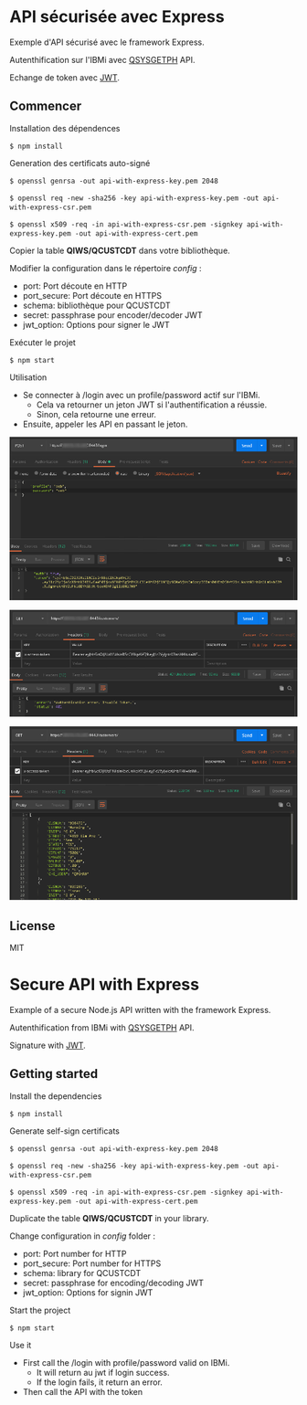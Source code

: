 API sécurisée avec Express
===

Exemple d'API sécurisé avec le framework Express.

Autenthification sur l'IBMi avec [QSYSGETPH](https://www.ibm.com/support/knowledgecenter/ssw_ibm_i_73/apis/QSYGETPH.htm) API.

Echange de token avec [JWT](https://jwt.io/).



Commencer
---

Installation des dépendences
```
$ npm install
```
Generation des certificats auto-signé
```
$ openssl genrsa -out api-with-express-key.pem 2048
```
```
$ openssl req -new -sha256 -key api-with-express-key.pem -out api-with-express-csr.pem
```
```
$ openssl x509 -req -in api-with-express-csr.pem -signkey api-with-express-key.pem -out api-with-express-cert.pem
```

Copier la table **QIWS/QCUSTCDT** dans votre bibliothèque.

Modifier la configuration dans le répertoire *config* :
- port: Port découte en HTTP
- port_secure: Port découte en HTTPS
- schema: bibliothèque pour QCUSTCDT
- secret: passphrase pour encoder/decoder JWT
- jwt_option: Options pour signer le JWT

Exécuter le projet
```
$ npm start 
```

Utilisation
- Se connecter à /login avec un profile/password actif sur l'IBMi. 
  - Cela va retourner un jeton JWT si l'authentification a réussie.
  - Sinon, cela retourne une erreur.
- Ensuite, appeler les API en passant le jeton.

![Login Sucess](https://raw.githubusercontent.com/sebCIL/api-with-express/master/img/login.png)

![Invalide Token](https://raw.githubusercontent.com/sebCIL/api-with-express/master/img/InvalideToken.png )

![Consume](https://raw.githubusercontent.com/sebCIL/api-with-express/master/img/consume.png )

License
---

MIT

 

Secure API with Express
===

Example of a secure Node.js API written with the framework Express.

Autenthification from IBMi with [QSYSGETPH](https://www.ibm.com/support/knowledgecenter/ssw_ibm_i_73/apis/QSYGETPH.htm) API.

Signature with [JWT](https://jwt.io/).



Getting started
---

Install the dependencies
```
$ npm install
```
Generate self-sign certificats
```
$ openssl genrsa -out api-with-express-key.pem 2048
```
```
$ openssl req -new -sha256 -key api-with-express-key.pem -out api-with-express-csr.pem
```
```
$ openssl x509 -req -in api-with-express-csr.pem -signkey api-with-express-key.pem -out api-with-express-cert.pem
```

Duplicate the table **QIWS/QCUSTCDT** in your library.

Change configuration in *config* folder :
- port: Port number for HTTP
- port_secure: Port number for HTTPS
- schema: library for QCUSTCDT
- secret: passphrase for encoding/decoding JWT
- jwt_option: Options for signin JWT

Start the project
```
$ npm start 
```

Use it
- First call the /login with profile/password valid on IBMi. 
  - It will return au jwt if login success.
  - If the login fails, it return an error.
- Then call the API with the token 
